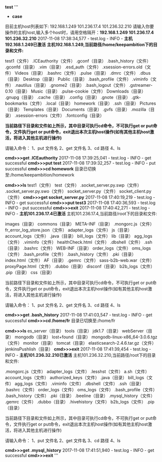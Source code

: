 ﻿**test**
'''
 - **case**

目前主机host列表如下:
192.168.1.249
101.236.17.4
101.236.32.210
请输入你要操作的主机host,输入多个host时，请用空格隔开：**192.168.1.249 101.236.17.4 101.236.32.210**
2017-11-08 17:38:34,577 - test.log - INFO - **主机192.168.1.249已激活**
**主机192.168.1.249,当前路径/home/keepambition下的目录和文件:**

test1（文件）
.ICEauthority（文件）
.gconf（目录）
.bash_history（文件）
.gconfd（目录）
.vim（目录）
.esd_auth（文件）
.xsession-errors.old（文件）
Videos（目录）
.bashrc（文件）
.pulse（目录）
.dmrc（文件）
.dbus（目录）
Desktop（目录）
Public（目录）
.bash_profile（文件）
.viminfo（文件）
.nautilus（目录）
.gnome2（目录）
.bash_logout（文件）
.gstreamer-0.10（目录）
Music（目录）
.pulse-cookie（文件）
Downloads（目录）
.gnupg（目录）
.cache（目录）
.config（目录）
.gnote（目录）
.gtk-bookmarks（文件）
.local（目录）
homework（目录）
.ssh（目录）
Pictures（目录）
Templates（目录）
Documents（目录）
.gvfs（目录）
.mozilla（目录）
.xsession-errors（文件）
.fontconfig（目录）


**当前路径下目录和文件如上所示，其中目录可执行cd命令，不可执行get or put命令，文件执行get or put命令，exit退出本次主机host操作(如有其他主机host激活，将进入其他主机进行操作)**

请输入命令：
    1、put 文件名
    2、get 文件名
    3、cd  路径
    4、ls
        
**cmd>>>get .ICEauthority**
2017-11-08 17:39:25,041 - test.log - INFO - get successful
**cmd>>>put test**
2017-11-08 17:39:32,257 - test.log - INFO - put successful
**cmd>>>cd homework**
目录已切换至:/home/keepambition/homework

**cmd>>>ls**
test1（文件）
test（文件）
.socket_server.py.swp（文件）
.socket_server.py.swo（文件）
socket_server.py（文件）
socket_client.py（文件）
**cmd>>>get socket_server.py**
2017-11-08 17:40:19,219 - test.log - INFO - get successful
**cmd>>>put test3**
2017-11-08 17:40:36,593 - test.log - INFO - put successful
**cmd>>>exit**
2017-11-08 17:40:42,271 - test.log - INFO - **主机101.236.17.4已激活**
主机101.236.17.4,当前路径/root下的目录和文件:

images（目录）
commons（目录）
META-INF（目录）
.mongorc.js（文件）
fr_error_log_store.json（文件）
adapter_logs（文件）
js（目录）
account_logs（文件）
.java（目录）
bill_logs（文件）
lib（目录）
agg_logs（文件）
.viminfo（文件）
healthCheck.html（文件）
.dbshell（文件）
.ssh（目录）
.bashrc（文件）
WEB-INF（目录）
order_logs（文件）
oms_logs（文件）
.bash_profile（文件）
.bash_history（文件）
.pki（目录）
index.html（文件）
AF（目录）
.gemrc（文件）
sass-b2b-web.war（文件）
proxyPage.html（文件）
.dubbo（目录）
disconf（目录）
b2b_logs（文件）
.pip（目录）
css（目录）


当前路径下目录和文件如上所示，其中目录可执行cd命令，不可执行get or put命令，文件执行get or put命令，exit退出本次主机host操作(如有其他主机host激活，将进入其他主机进行操作)

请输入命令：
    1、put 文件名
    2、get 文件名
    3、cd  路径
    4、ls
        
**cmd>>>get .bash_history**
2017-11-08 17:41:03,547 - test.log - INFO - get successful
**cmd>>>cd /home/fr**
目录已切换至:/home/fr

**cmd>>>ls**
es_server（目录）
tools（目录）
jdk1.7（目录）
webServer（目录）
mongodb（目录）
lost+found（目录）
mongodb-linux-x86_64-3.0.6.tgz（文件）
monitor（目录）
tomcat（目录）
elasticsearch-2.4.6.tar.gz（文件）
jenkinsPushlish（目录）
**cmd>>>exit**
2017-11-08 17:41:39,454 - test.log - INFO - **主机101.236.32.210已激活**
主机101.236.32.210,当前路径/root下的目录和文件:

.mongorc.js（文件）
adapter_logs（文件）
.lesshst（文件）
a.sh（文件）
account_logs（文件）
authorized_keys（文件）
.java（目录）
bill_logs（文件）
agg_logs（文件）
.viminfo（文件）
.dbshell（文件）
.ssh（目录）
.bashrc（文件）
order_logs（文件）
oms_logs（文件）
.bash_profile（文件）
.bash_history（文件）
.pki（目录）
.beeline（目录）
.mysql_history（文件）
.gemrc（文件）
.dubbo（目录）
.hivehistory（文件）
b2b_logs（文件）
.pip（目录）


当前路径下目录和文件如上所示，其中目录可执行cd命令，不可执行get or put命令，文件执行get or put命令，exit退出本次主机host操作(如有其他主机host激活，将进入其他主机进行操作)

请输入命令：
    1、put 文件名
    2、get 文件名
    3、cd  路径
    4、ls
        
**cmd>>>get .mysql_history**
2017-11-08 17:41:51,940 - test.log - INFO - get successful
**cmd>>>exit**
'''